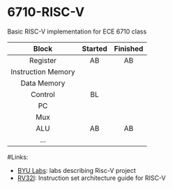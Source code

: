 # 6710-RISC-V
Basic RISC-V implementation for ECE 6710 class


| Block                | Started     | Finished |
| :---:                | :---:       | :---:    |
|Register              |         AB  |   AB     |
|Instruction Memory    |             |          |
|Data Memory           |             |          |
|Control               |         BL  |          |
|PC                    |             |          |
|Mux                   |             |          |
|ALU                   |          AB |     AB   |
|...                   |             |          |

 
#Links:
 - [BYU Labs](http://ecen323wiki.groups.et.byu.net/): labs describing Risc-V project
 - [RV32I](https://riscv.org/wp-content/uploads/2017/05/riscv-spec-v2.2.pdf): Instruction set architecture guide for RISC-V
